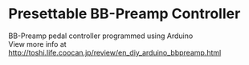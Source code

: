 # Presettable BB-Preamp Controller
 BB-Preamp pedal controller programmed using Arduino<br>
 View more info at http://toshi.life.coocan.jp/review/en_diy_arduino_bbpreamp.html<br>
